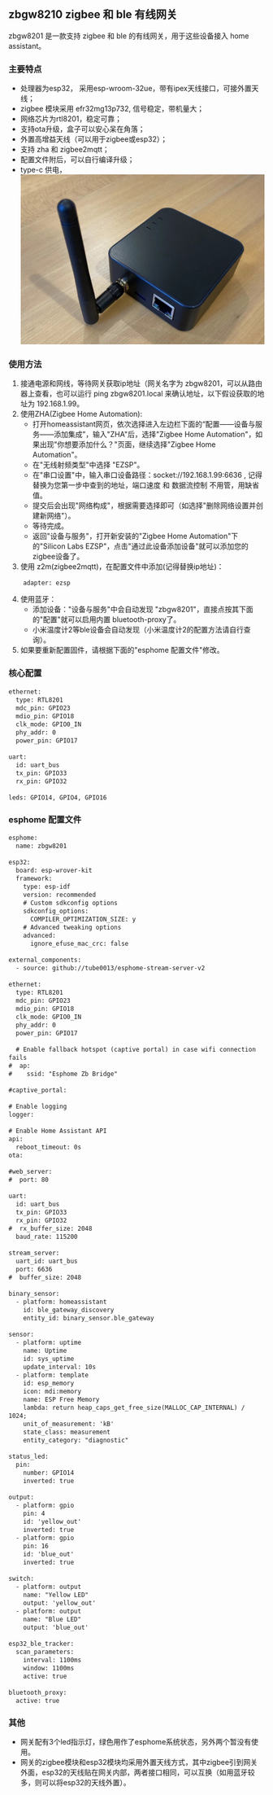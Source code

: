 ## zbgw8210 zigbee 和 ble 有线网关

zbgw8201 是一款支持 zigbee 和 ble 的有线网关，用于这些设备接入 home assistant。

### 主要特点

- 处理器为esp32， 采用esp-wroom-32ue，带有ipex天线接口，可接外置天线；
- zigbee 模块采用 efr32mg13p732, 信号稳定，带机量大；
- 网络芯片为rtl8201，稳定可靠；
- 支持ota升级，盒子可以安心呆在角落；
- 外置高增益天线（可以用于zigbee或esp32）；
- 支持 zha 和 zigbee2mqtt；
- 配置文件附后，可以自行编译升级；
- type-c 供电，![体积小巧](/res/zbgw8201.png "网关照片")

### 使用方法
1. 接通电源和网线，等待网关获取ip地址（网关名字为 zbgw8201，可以从路由器上查看，也可以运行 ping zbgw8201.local 来确认地址，以下假设获取的地址为 192.168.1.99。
2. 使用ZHA(Zigbee Home Automation):
    - 打开homeassistant网页，依次选择进入左边栏下面的“配置——设备与服务——添加集成”，输入"ZHA"后，选择"Zigbee Home Automation"，如果出现"你想要添加什么？"页面，继续选择"Zigbee Home Automation"。
    - 在"无线射频类型"中选择 "EZSP"。
    - 在"串口设置"中，输入串口设备路径：socket://192.168.1.99:6636 , 记得替换为您第一步中查到的地址，端口速度 和 数据流控制 不用管，用缺省值。
    - 提交后会出现"网络构成"，根据需要选择即可（如选择"删除网络设置并创建新网络"）。
    - 等待完成。
    - 返回"设备与服务"，打开新安装的"Zigbee Home Automation"下的"Silicon Labs EZSP"，点击"通过此设备添加设备"就可以添加您的zigbee设备了。
3. 使用 z2m(zigbee2mqtt)，在配置文件中添加(记得替换ip地址)：<br>
``` port: tcp://192.168.1.99:6636<br>
    adapter: ezsp
```
4. 使用蓝牙：
    - 添加设备："设备与服务"中会自动发现 "zbgw8201"，直接点按其下面的"配置"就可以启用内置 bluetooth-proxy了。
    - 小米温度计2等ble设备会自动发现（小米温度计2的配置方法请自行查询）。
5. 如果要重新配置固件，请根据下面的"esphome 配置文件"修改。

### 核心配置
```
ethernet:
  type: RTL8201
  mdc_pin: GPIO23
  mdio_pin: GPIO18
  clk_mode: GPIO0_IN
  phy_addr: 0
  power_pin: GPIO17

uart:
  id: uart_bus
  tx_pin: GPIO33
  rx_pin: GPIO32

leds: GPIO14, GPIO4, GPIO16
```
### esphome 配置文件
```
esphome:
  name: zbgw8201

esp32:
  board: esp-wrover-kit
  framework:
    type: esp-idf
    version: recommended
    # Custom sdkconfig options
    sdkconfig_options:
      COMPILER_OPTIMIZATION_SIZE: y
    # Advanced tweaking options
    advanced:
      ignore_efuse_mac_crc: false

external_components:
  - source: github://tube0013/esphome-stream-server-v2

ethernet:
  type: RTL8201
  mdc_pin: GPIO23
  mdio_pin: GPIO18
  clk_mode: GPIO0_IN
  phy_addr: 0
  power_pin: GPIO17

  # Enable fallback hotspot (captive portal) in case wifi connection fails
#  ap:
#    ssid: "Esphome Zb Bridge"

#captive_portal:

# Enable logging
logger:

# Enable Home Assistant API
api:
  reboot_timeout: 0s
ota:

#web_server:
#  port: 80

uart:
  id: uart_bus
  tx_pin: GPIO33
  rx_pin: GPIO32
#  rx_buffer_size: 2048
  baud_rate: 115200

stream_server:
  uart_id: uart_bus
  port: 6636
#  buffer_size: 2048

binary_sensor:
  - platform: homeassistant
    id: ble_gateway_discovery
    entity_id: binary_sensor.ble_gateway

sensor:
  - platform: uptime
    name: Uptime
    id: sys_uptime
    update_interval: 10s
  - platform: template
    id: esp_memory
    icon: mdi:memory
    name: ESP Free Memory
    lambda: return heap_caps_get_free_size(MALLOC_CAP_INTERNAL) / 1024;
    unit_of_measurement: 'kB'
    state_class: measurement
    entity_category: "diagnostic"

status_led:
  pin: 
    number: GPIO14
    inverted: true

output:
  - platform: gpio
    pin: 4
    id: 'yellow_out'
    inverted: true
  - platform: gpio
    pin: 16
    id: 'blue_out'
    inverted: true

switch:
  - platform: output
    name: "Yellow LED"
    output: 'yellow_out'
  - platform: output
    name: "Blue LED"
    output: 'blue_out'  

esp32_ble_tracker:
  scan_parameters:
    interval: 1100ms
    window: 1100ms
    active: true

bluetooth_proxy:
  active: true
```
### 其他
- 网关配有3个led指示灯，绿色用作了esphome系统状态，另外两个暂没有使用。
- 网关的zigbee模块和esp32模块均采用外置天线方式，其中zigbee引到网关外面，esp32的天线贴在网关内部，两者接口相同，可以互换（如用蓝牙较多，则可以将esp32的天线外置）。
